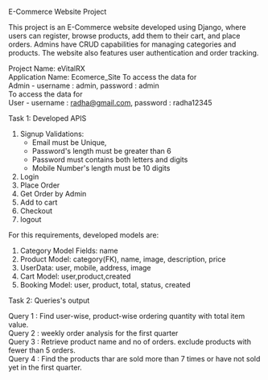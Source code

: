 E-Commerce Website Project

This project is an E-Commerce website developed using Django, where users can register, browse products, add them to their cart, and place orders. Admins have CRUD capabilities for managing categories and products. The website also features user authentication and order tracking.

Project Name: eVitalRX <br>
Application Name: Ecomerce_Site
To access the data for <br>
Admin - username : admin, password : admin <br>
To access the data for <br>
User - username : radha@gmail.com, password : radha12345 <br>

Task 1: Developed APIS
1. Signup
   Validations:
   - Email must be Unique,
   - Password's length must be greater than 6
   - Password must contains both letters and digits
   - Mobile Number's length must be 10 digits
2. Login
3. Place Order
4. Get Order by Admin
5. Add to cart
6. Checkout
7. logout

For this requirements, developed models are:
1. Category Model Fields: name
2. Product Model: category(FK), name, image, description, price
3. UserData: user, mobile, address, image
4. Cart Model: user,product,created
5. Booking Model: user, product, total, status, created
   
Task 2: Queries's output

Query 1 : Find user-wise, product-wise ordering quantity with total item value.<br>
Query 2 : weekly order analysis for the first quarter <br>
Query 3 : Retrieve product name and no of orders. exclude products with fewer than 5 orders.<br>
Query 4 : Find the products thar are sold more than 7 times or have not sold yet in the first quarter. 





